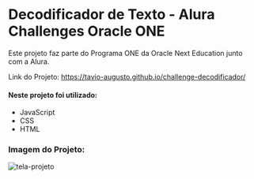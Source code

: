 # Decodificador de Texto - Alura Challenges Oracle ONE
Este projeto faz parte do Programa ONE da Oracle Next Education junto com a Alura.

Link do Projeto: https://tavio-augusto.github.io/challenge-decodificador/ 

#### Neste projeto foi utilizado:
- JavaScript
- CSS
- HTML

### Imagem do Projeto:

![tela-projeto](https://github.com/tavio-augusto/challenge-decodificador/assets/89464049/8a47cfb5-9dad-487f-ae3e-b9fce8b18aab)
